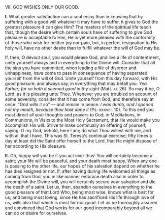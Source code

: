 
VII\. GOD WISHES ONLY OUR GOOD.

**I\.** What greater satisfaction can a soul enjoy than in knowing that by suffering with a good will whatever it may have to suffer, it gives to God the greatest pleasure it can give Him? The masters of the spiritual life teach that, though the desire which certain souls have of suffering to give God pleasure is acceptable to Him, He is yet more pleased with the conformity of those who wish for neither joy nor pain, but, in perfect resignation to His holy will, have no other desire than to fulfill whatever the will of God may be.

If, then, O devout soul, you would please God, and live a life of contentment, unite yourself always and in everything to the Divine will. Consider that all the sins you have committed, when leading a life of disorder and unhappiness, have come to pass in consequence of having separated yourself from the will of God. Unite yourself from this day forward, with His good pleasure; and always say, in everything that may befall you: *Yea, Father; for so hath it seemed good in thy sight* (Matt. xi. 26). So may it be, O Lord, as it is pleasing unto Thee. Whenever you are troubled on account of some adversity, consider that it has come from God; and therefore say at once: \"God wills it so\" — and remain in peace. *I was dumb, and I opened not my mouth, because thou hast done it* (Ps. xxxviii. 10). To this end you must direct all your thoughts and prayers to God, in Meditations, in Communions, in Visits to the Most Holy Sacrament, that He would make you accomplish His will. Strive to make continually an offering of yourself, saying: O my God, behold, here I am; do what Thou willest with me, and with all that I have. This was St. Teresa\'s continual exercise; fifty times a day at least did the Saint offer herself to the Lord, that He might dispose of her according to His pleasure.

**II\.** Oh, happy will you be if you act ever thus! You will certainly become a saint; your life will be peaceful, and your death most happy. When any one is passing to the other life, our hopes of his salvation depend on whether he has died resigned or not. If, after having during life welcomed all things as coming from God, you in like manner embrace death also in order to accomplish the Divine will, you will certainly secure your salvation and die the death of a saint. Let us, then, abandon ourselves in everything to the good pleasure of that Lord Who, being most wise, knows what is best for us; and being most loving, since He has sacrificed His life through love of us, wills also that which is most for our good. Let us be thoroughly assured and convinced that God works for our good incomparably beyond all we can do or desire for ourselves.

